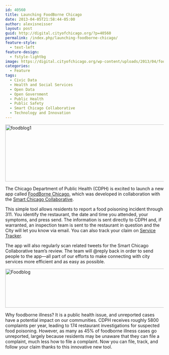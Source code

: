 ```yaml
---
id: 40560
title: Launching FoodBorne Chicago
date: 2013-04-05T21:58:44-05:00
author: alexisneisser
layout: post
guid: http://digital.cityofchicago.org/?p=40560
permalink: /index.php/launching-foodborne-chicago/
feature-style:
  - text-left
feature-design:
  - fstyle-lightbg
image: https://digital.cityofchicago.org/wp-content/uploads/2013/04/foodblog1.png
categories:
  - Feature
tags:
  - Civic Data
  - Health and Social Services
  - Open Data
  - Open Government
  - Public Health
  - Public Safety
  - Smart Chicago Collaborative
  - Technology and Innovation
---
```

[<img loading="lazy" class="aligncenter" alt="foodblog1" src="http://digital.cityofchicago.org/wp-content/uploads/2013/04/foodblog1.png" width="1012" height="181" />](http://digital.cityofchicago.org/wp-content/uploads/2013/04/foodblog1.png)

The Chicago Department of Public Health (CDPH) is excited to launch a new app called [FoodBorne Chicago](http://foodborne.smartchicagoapps.org/), which was developed in collaboration with the [Smart Chicago Collaborative](http://www.smartchicagocollaborative.org/).

This simple tool allows residents to report a food poisoning incident through 311. You identify the restaurant, the date and time you attended, your symptoms, and press send. The information is sent directly to CDPH and, if warranted, an inspection team is sent to the restaurant in question and the City will let you know via email. You can also track your claim on [Service Tracker](http://servicetracker.cityofchicago.org/).

The app will also regularly scan related tweets for the Smart Chicago Collaborative team’s review. The team will @reply back in order to send people to the app—all part of our efforts to make connecting with city services more efficient and as easy as possible.

[<img loading="lazy" class="size-full wp-image-40561 aligncenter" alt="Foodblog" src="http://digital.cityofchicago.org/wp-content/uploads/2013/04/Foodblog.png" width="564" height="124" srcset="https://digital.cityofchicago.org/wp-content/uploads/2013/04/Foodblog.png 564w, https://digital.cityofchicago.org/wp-content/uploads/2013/04/Foodblog-300x65.png 300w" sizes="(max-width: 564px) 100vw, 564px" />](http://digital.cityofchicago.org/wp-content/uploads/2013/04/Foodblog.png)

Why foodborne illness? It is a public health issue, and unreported cases have a potential impact on our communities. CDPH receives roughly 5800 complaints per year, leading to 174 restaurant investigations for suspected food poisoning. However, as many as 45% of foodborne illness cases go unreported, largely because residents may be unaware that they can file a complaint, much less how to file a complaint. Now you can file, track, and follow your claim thanks to this innovative new tool.